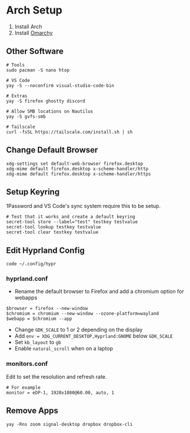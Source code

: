 # Arch Setup

1. Install Arch
2. Install [Omarchy](https://omarchy.org/)

## Other Software

```
# Tools
sudo pacman -S nano htop

# VS Code
yay -S --noconfirm visual-studio-code-bin

# Extras
yay -S firefox ghostty discord

# Allow SMB locations on Nautilus
yay -S gvfs-smb

# Tailscale
curl -fsSL https://tailscale.com/install.sh | sh
```

## Change Default Browser

```
xdg-settings set default-web-browser firefox.desktop
xdg-mime default firefox.desktop x-scheme-handler/http
xdg-mime default firefox.desktop x-scheme-handler/https
```

## Setup Keyring

1Password and VS Code's sync system require this to be setup.

```
# Test that it works and create a default keyring
secret-tool store --label="test" testkey testvalue
secret-tool lookup testkey testvalue
secret-tool clear testkey testvalue
```

## Edit Hyprland Config

```
code ~/.config/hypr
```

### hyprland.conf

- Rename the default browser to Firefox and add a chromium option for webapps

```
$browser = firefox --new-window
$chromium = chromium --new-window --ozone-platform=wayland
$webapp = $chromium --app
```

- Change `GDK_SCALE` to 1 or 2 depending on the display
- Add `env = XDG_CURRENT_DESKTOP,Hyprland:GNOME` below `GDK_SCALE`
- Set `kb_layout` to `gb`
- Enable `natural_scroll` when on a laptop

### monitors.conf

Edit to set the resolution and refresh rate.

```
# For example
monitor = eDP-1, 1920x1080@60.00, auto, 1
```

## Remove Apps

```
yay -Rns zoom signal-desktop dropbox dropbox-cli
```